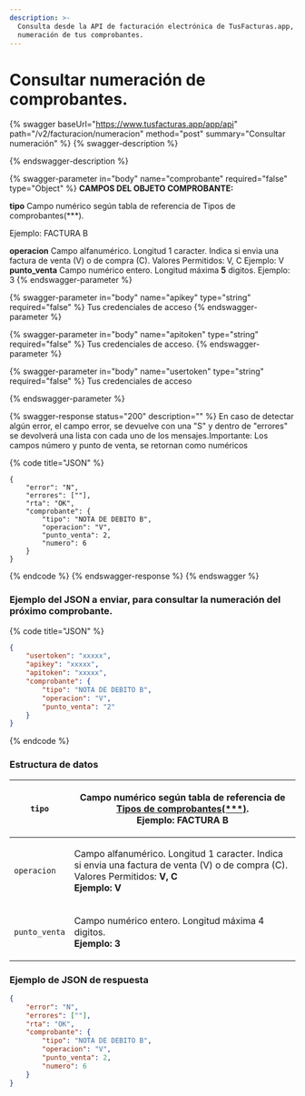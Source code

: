 ```yaml
---
description: >-
  Consulta desde la API de facturación electrónica de TusFacturas.app, la
  numeración de tus comprobantes.
---
```


# Consultar numeración de comprobantes.

{% swagger baseUrl="https://www.tusfacturas.app/app/api" path="/v2/facturacion/numeracion" method="post" summary="Consultar numeración" %}
{% swagger-description %}

{% endswagger-description %}

{% swagger-parameter in="body" name="comprobante" required="false" type="Object" %}
**CAMPOS DEL OBJETO COMPROBANTE:**

**tipo** Campo numérico según tabla de referencia de Tipos de comprobantes(\*\*\*).

Ejemplo: FACTURA B

**operacion** Campo alfanumérico. Longitud 1 caracter. Indica si envia una factura de venta (V) o de compra (C). Valores Permitidos: V, C Ejemplo: V\
**punto\_venta** Campo numérico entero. Longitud máxima **5** digitos. Ejemplo: 3
{% endswagger-parameter %}

{% swagger-parameter in="body" name="apikey" type="string" required="false" %}
Tus credenciales de acceso
{% endswagger-parameter %}

{% swagger-parameter in="body" name="apitoken" type="string" required="false" %}
Tus credenciales de acceso.
{% endswagger-parameter %}

{% swagger-parameter in="body" name="usertoken" type="string" required="false" %}
Tus credenciales de acceso


{% endswagger-parameter %}

{% swagger-response status="200" description="" %}
En caso de detectar algún error, el campo error, se devuelve con una "S" y dentro de "errores" se devolverá una lista con cada uno de los mensajes.Importante: Los campos número y punto de venta, se retornan como numéricos

{% code title="JSON" %}
```
{
	"error": "N",
	"errores": [""],
	"rta": "OK",
	"comprobante": {
		"tipo": "NOTA DE DEBITO B",
		"operacion": "V",
		"punto_venta": 2,
		"numero": 6
	}
}
```
{% endcode %}
{% endswagger-response %}
{% endswagger %}

### Ejemplo del JSON a enviar, para consultar la numeración del próximo comprobante.

{% code title="JSON" %}
```json
{
	"usertoken": "xxxxx",
	"apikey": "xxxxx",
	"apitoken": "xxxxx",
	"comprobante": {
		"tipo": "NOTA DE DEBITO B",
		"operacion": "V",
		"punto_venta": "2"
	}
}
```
{% endcode %}

### Estructura de datos

| `tipo`        | <p>Campo numérico según tabla de referencia de <a href="https://www.tusfacturas.com.ar/api-factura-electronica-afip.html#tabla-comprobantes">Tipos de comprobantes(***)</a>.<br><strong>Ejemplo: FACTURA B</strong></p> |
| ------------- | ----------------------------------------------------------------------------------------------------------------------------------------------------------------------------------------------------------------------- |
| `operacion`   | <p>Campo alfanumérico. Longitud 1 caracter. Indica si envia una factura de venta (V) o de compra (C).<br>Valores Permitidos: <strong>V, C</strong><br><strong>Ejemplo: V</strong></p>                                   |
| `punto_venta` | <p>Campo numérico entero. Longitud máxima 4 digitos.<br><strong>Ejemplo: 3</strong></p>                                                                                                                                 |

###

### Ejemplo de JSON de respuesta

```json
{
	"error": "N",
	"errores": [""],
	"rta": "OK",
	"comprobante": {
		"tipo": "NOTA DE DEBITO B",
		"operacion": "V",
		"punto_venta": 2,
		"numero": 6
	}
}
```
